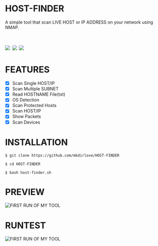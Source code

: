 # HOST-FINDER
A simple tool that scan LIVE HOST or IP ADDRESS on your network using NMAP.

# <img src="https://img.shields.io/badge/MADE%20WITH-BASH-yellowgreen"> <img src="https://img.shields.io/badge/POWERED%20BY:-NMAP-yellowgreen"> <img src="https://img.shields.io/badge/VERY%20USER-FRIENDLY-yellowgreen">
# FEATURES
- [x] Scan Single HOST/IP
- [x] Scan Multiple SUBNET
- [x] Read HOSTNAME File(txt) 
- [x] OS Detection
- [x] Scan Protected Hosts
- [x] Scan HOST/IP
- [x] Show Packets
- [x] Scan Devices
#
# INSTALLATION
`$ git clone https://github.com/mkdirlove/HOST-FINDER`

`$ cd HOST-FINDER`

`$ bash host-finder.sh`
#
# PREVIEW
![FIRST RUN OF MY TOOL](https://github.com/mkdirlove/HOST-FINDER/blob/master/1.png)
#
# RUNTEST
![FIRST RUN OF MY TOOL](https://github.com/mkdirlove/HOST-FINDER/blob/master/2.gif)
